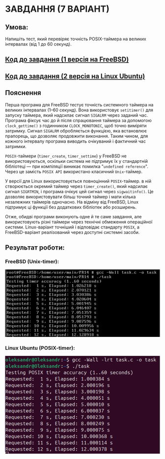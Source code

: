 # ЗАВДАННЯ (7 ВАРІАНТ)

## Умова:

Напишіть тест, який перевіряє точність POSIX-таймера на великих інтервалах (від 1 до 60 секунд).

## [Код до завдання (1 версія на FreeBSD)](task_files/task_freebsd.c)

## [Код до завдання (2 версія на Linux Ubuntu)](task_files/task_linux.c)

## Пояснення

Перша програма для FreeBSD тестує точність системного таймера на великих інтервалах (1–60 секунд). Вона використовує `setitimer()` для запуску таймера, який надсилає сигнал `SIGALRM` через заданий час. Програма фіксує час до й після спрацювання таймера за допомогою `clock_gettime()` з годинником `CLOCK_MONOTONIC`, щоб точно виміряти затримку. Сигнал `SIGALRM` обробляється функцією, яка встановлює прапорець, що дозволяє продовжити виконання. Таким чином, для кожного інтервалу програма виводить очікуваний і фактичний час затримки.

`POSIX`-таймери (`timer_create`, `timer_settime`) у FreeBSD не використовуються, оскільки система не підтримує їх у стандартній бібліотеці — при компіляції виникає помилка "`undefined reference`". Через це замість `POSIX API` використано класичний `Unix`-таймер.

У версії для Linux використовується повноцінний `POSIX`-таймер. в ній створюється окремий таймер через `timer_create()`, який надсилає сигнал `SIGRTMIN`, і програма очікує цей сигнал через `sigwaitinfo()`. Це дозволяє використовувати більш точний таймер і мати кілька незалежних таймерів одночасно. На відміну від FreeBSD, Linux підтримує ці функції без додаткових бібліотек або розширень.

Отже, обидві програми виконують одне й те саме завдання, але використовують різні таймери через технічні обмеження операційної системи. Linux-варіант точніший і відповідає стандарту `POSIX`, а FreeBSD-варіант реалізований через доступні системні засоби.

## Результат роботи:

### FreeBSD (Unix-timer):

![](task_files/task_freebsd.png)

### Linux Ubuntu (POSIX-timer):

![](task_files/task_linux.png)
